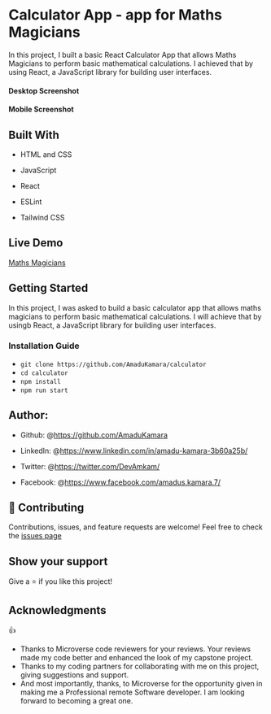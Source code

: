 # Calculator App - app for Maths Magicians

In this project, I built a basic React Calculator App that allows Maths Magicians to perform basic mathematical calculations.
I achieved that by using React, a JavaScript library for building user interfaces.

#### Desktop Screenshot

#### Mobile Screenshot

## Built With

- HTML and CSS

- JavaScript
  
- React

- ESLint
  
- Tailwind CSS

## Live Demo

<a href="">Maths Magicians</a>

## Getting Started

In this project, I was asked to build a basic calculator app that allows maths magicians to perform basic mathematical calculations.
I will achieve that by usingb React, a JavaScript library for building user interfaces.

### Installation Guide

- `git clone https://github.com/AmaduKamara/calculator`
- `cd calculator`
- `npm install`
- `npm run start`

## Author:

- Github: @<https://github.com/AmaduKamara>

- LinkedIn: @<https://www.linkedin.com/in/amadu-kamara-3b60a25b/>

- Twitter: @<https://twitter.com/DevAmkam/>

- Facebook: @<https://www.facebook.com/amadus.kamara.7/>

## 🤝 Contributing

Contributions, issues, and feature requests are welcome!
Feel free to check the <a href="#">issues page</a>

## Show your support

Give a ⭐️ if you like this project!

## Acknowledgments

👍

- Thanks to Microverse code reviewers for your reviews. Your reviews made my code better and enhanced the look of my capstone project.
- Thanks to my coding partners for collaborating with me on this project, giving suggestions and support.
- And most importantly, thanks, to Microverse for the opportunity given in making me a Professional remote Software developer. I am looking forward to becoming a great one.
